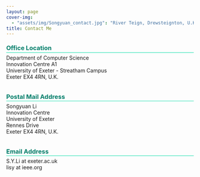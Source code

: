 ```yaml
---
layout: page
cover-img: 
  - "assets/img/Songyuan_contact.jpg": "River Teign, Drewsteignton, U.K."
title: Contact Me
---
```


<style>
h3 {
	color: #007d69;
	margin-top: 0.7em;
	margin-bottom: 0.3em;
	padding-bottom: 0.2em;
	line-height: 1.0;
	padding-top: 0.5em;
	border-bottom: 1px solid #00dca5;
}

p {  
    margin:0;
}
</style>

<h3>Office Location</h3>
Department of Computer Science<br>
Innovation Centre A1<br>
University of Exeter - Streatham Campus<br>
Exeter EX4 4RN, U.K.<br><br>

<h3>Postal Mail Address</h3>
Songyuan Li<br>
Innovation Centre<br>
University of Exeter<br>
Rennes Drive<br>
Exeter EX4 4RN, U.K.<br><br>

<h3>Email Address</h3>
S.Y.Li at exeter.ac.uk<br>
lisy at ieee.org